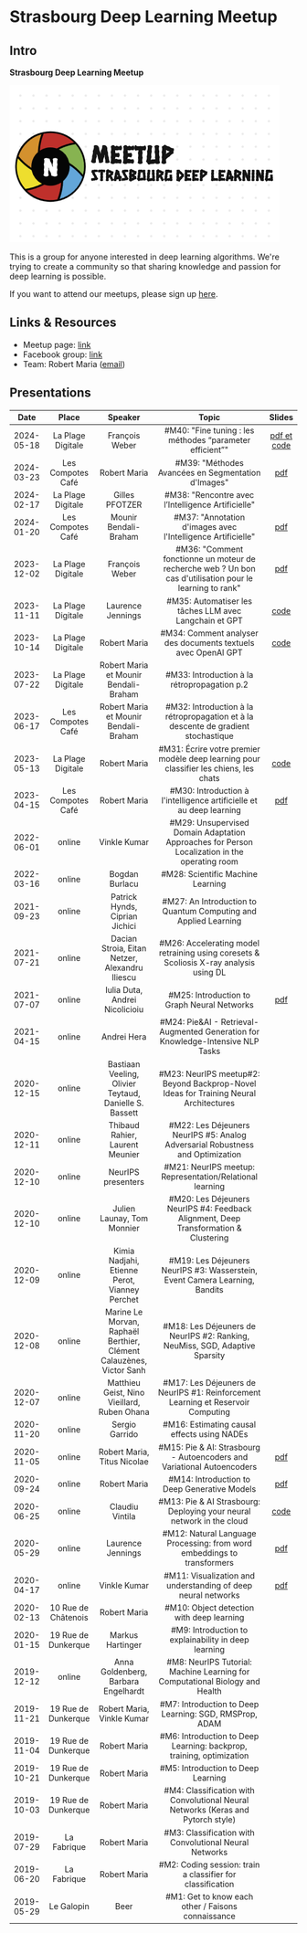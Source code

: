 # Strasbourg Deep Learning Meetup
## Intro

**Strasbourg Deep Learning Meetup**

![Logo](./Logo/logo.png "logo")

This is a group for anyone interested in deep learning algorithms. We're trying to create a community so that sharing knowledge and passion for deep learning is possible.

If you want to attend our meetups, please sign up [here](https://www.meetup.com/strasbourg-deep-learning-meetup/).

## Links & Resources

* Meetup page: [link](https://www.meetup.com/strasbourg-deep-learning-meetup/)
* Facebook group: [link](https://www.facebook.com/groups/343110153013312)
* Team: Robert Maria ([email](mailto:maria11robert@gmail.com))


## Presentations

| Date       | Place | Speaker                   | Topic                                                                          | Slides                       |
|:----------:|:---:|:-------------------------:|:------------------------------------------------------------------------------:|:----------------------------:|
| 2024-05-18 |  La Plage Digitale | François Weber | #M40: "Fine tuning : les méthodes “parameter efficient”" | [pdf et code](./Meetups/M40/) |
| 2024-03-23 |  Les Compotes Café | Robert Maria | #M39: "Méthodes Avancées en Segmentation d'Images" | [pdf](./Meetups/M39/Segmentation.pdf) |
| 2024-02-17 |  La Plage Digitale | Gilles PFOTZER  | #M38: "Rencontre avec l’Intelligence Artificielle" |  |
| 2024-01-20 |  Les Compotes Café | Mounir Bendali-Braham  | #M37: "Annotation d'images avec l'Intelligence Artificielle" | [pdf](./Meetups/M37/Image_captioning.pdf) |
| 2023-12-02 |  La Plage Digitale | François Weber  | #M36: "Comment fonctionne un moteur de recherche web ? Un bon cas d'utilisation pour le learning to rank" | [pdf](./Meetups/M36/meetup_2023_LTR2.pdf) |
| 2023-11-11 |  La Plage Digitale | Laurence Jennings  | #M35: Automatiser les tâches LLM avec Langchain et GPT | [code](./Meetups/M35/langchain_web_scraper.ipynb) |
| 2023-10-14 |  La Plage Digitale | Robert Maria  | #M34: Comment analyser des documents textuels avec OpenAI GPT | [code](./Meetups/M34/scrape_analyze_news_websites.js) |
| 2023-07-22 |  La Plage Digitale | Robert Maria et Mounir Bendali-Braham | #M33: Introduction à la rétropropagation p.2 |  |
| 2023-06-17 |  Les Compotes Café | Robert Maria et Mounir Bendali-Braham | #M32: Introduction à la rétropropagation et à la descente de gradient stochastique |  |
| 2023-05-13 |  La Plage Digitale | Robert Maria | #M31: Écrire votre premier modèle deep learning pour classifier les chiens, les chats | [code](./Meetups/M31/classifier_dogs_cats.ipynb) |
| 2023-04-15 |  Les Compotes Café | Robert Maria | #M30: Introduction à l'intelligence artificielle et au deep learning | [pdf](./Meetups/M30/meetup_stras_introd.pdf) |
| 2022-06-01 |  online | Vinkle Kumar | #M29: Unsupervised Domain Adaptation Approaches for Person Localization in the operating room |  |
| 2022-03-16 |  online | Bogdan Burlacu |  #M28: Scientific Machine Learning |  |
| 2021-09-23 |  online | Patrick Hynds, Ciprian Jichici | #M27: An Introduction to Quantum Computing and Applied Learning |  |
| 2021-07-21 |  online | Dacian Stroia, Eitan Netzer, Alexandru Iliescu | #M26: Accelerating model retraining using coresets & Scoliosis X-ray analysis using DL |  |
| 2021-07-07 |  online | Iulia Duta, Andrei Nicolicioiu  | #M25: Introduction to Graph Neural Networks | [pdf](./Meetups/M25/Intro_to_Graph_Neural_Networks.pdf) |
| 2021-04-15 |  online | Andrei Hera  | #M24: Pie&AI - Retrieval-Augmented Generation for Knowledge-Intensive NLP Tasks |  |
| 2020-12-15 |  online | Bastiaan Veeling, Olivier Teytaud, Danielle S. Bassett  | #M23: NeurIPS meetup#2: Beyond Backprop-Novel Ideas for Training Neural Architectures |  |
| 2020-12-11 |  online | Thibaud Rahier, Laurent Meunier | #M22: Les Déjeuners NeurIPS #5: Analog Adversarial Robustness and Optimization |  |
| 2020-12-10 |  online | NeurIPS presenters | #M21: NeurIPS meetup: Representation/Relational learning |  |
| 2020-12-10 |  online | Julien Launay, Tom Monnier | #M20: Les Déjeuners NeurIPS #4: Feedback Alignment, Deep Transformation & Clustering |  |
| 2020-12-09 |  online | Kimia Nadjahi, Etienne Perot, Vianney Perchet | #M19: Les Déjeuners NeurIPS #3: Wasserstein, Event Camera Learning, Bandits |  |
| 2020-12-08 |  online | Marine Le Morvan, Raphaël Berthier, Clément Calauzènes, Victor Sanh | #M18: Les Déjeuners de NeurIPS #2: Ranking, NeuMiss, SGD, Adaptive Sparsity |  |
| 2020-12-07 |  online | Matthieu Geist, Nino Vieillard, Ruben Ohana| #M17: Les Déjeuners de NeurIPS #1: Reinforcement Learning et Reservoir Computing |  |
| 2020-11-20 |  online | Sergio Garrido| #M16: Estimating causal effects using NADEs |  |
| 2020-11-05 |  online | Robert Maria, Titus Nicolae| #M15: Pie & AI: Strasbourg - Autoencoders and Variational Autoencoders | [pdf](./Meetups/M15/ae.pdf) |
| 2020-09-24 |  online | Robert Maria | #M14: Introduction to Deep Generative Models | [pdf](./Meetups/M14/introd_to_generative.pdf) |
| 2020-06-25 |  online | Claudiu Vintila| #M13: Pie & AI Strasbourg: Deploying your neural network in the cloud | [code](./Meetups/M13/) |
| 2020-05-29 |  online | Laurence Jennings| #M12: Natural Language Processing: from word embeddings to transformers | [pdf](./Meetups/M15/From_word_embeddings_to_transformers.pdf) |
| 2020-04-17 |  online | Vinkle Kumar | #M11: Visualization and understanding of deep neural networks | [pdf](./Meetups/M15/ae.pdf) |
| 2020-02-13 |  10 Rue de Châtenois | Robert Maria | #M10: Object detection with deep learning |  |
| 2020-01-15 |  19 Rue de Dunkerque | Markus Hartinger | #M9: Introduction to explainability in deep learning |  |
| 2019-12-12 |  online | Anna Goldenberg, Barbara Engelhardt | #M8: NeurIPS Tutorial: Machine Learning for Computational Biology and Health |  |
| 2019-11-21 |  19 Rue de Dunkerque | Robert Maria, Vinkle Kumar | #M7: Introduction to Deep Learning: SGD, RMSProp, ADAM |  |
| 2019-11-04 |  19 Rue de Dunkerque | Robert Maria | #M6: Introduction to Deep Learning: backprop, training, optimization |  |
| 2019-10-21 |  19 Rue de Dunkerque | Robert Maria | #M5: Introduction to Deep Learning |  |
| 2019-10-03 |  19 Rue de Dunkerque | Robert Maria | #M4: Classification with Convolutional Neural Networks (Keras and Pytorch style) |  |
| 2019-07-29 |  La Fabrique | Robert Maria | #M3: Classification with Convolutional Neural Networks |  |
| 2019-06-20 |  La Fabrique | Robert Maria | #M2: Coding session: train a classifier for classification |  |
| 2019-05-29 |  Le Galopin | Beer | #M1: Get to know each other / Faisons connaissance |  |

